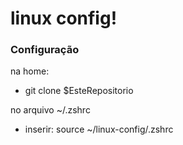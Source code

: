 # linux config!

### Configuração
na home:
- git clone $EsteRepositorio

no arquivo ~/.zshrc
- inserir: source ~/linux-config/.zshrc
